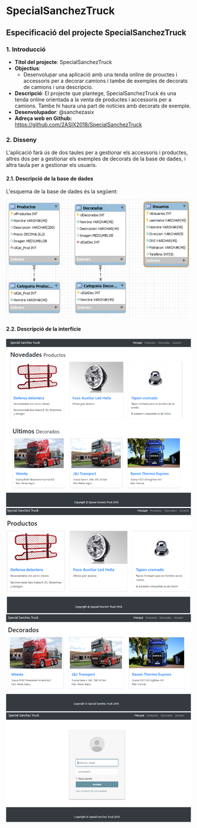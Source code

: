 # SpecialSanchezTruck

## Especificació del projecte SpecialSanchezTruck

### 1. Introducció

* **Títol del projecte**: SpecialSanchezTruck
* **Objectius**: 
  * Desenvolupar una aplicació amb una tenda online de prouctes i accessoris per a decorar camions i tambe de exemples de decorats de camions i una descripcio.
* **Descripció**: El projecte que plantege, SpecialSanchezTruck és una tenda online orientada a la venta de productes i accessoris per a camions. Tambe hi haura una part de notícies amb decorats de exemple.
* **Desenvolupador**: @sanchezasix
* **Adreça web en Github:** https://github.com/2ASIX2018/SpecialSanchezTruck

### 2. Disseny

L'aplicació farà ús de dos taules per a gestionar els accessoris i productes, altres dos per a gestionar els exemples de decorats de la base de dades, i altra taula per a gestionar els usuaris.

#### 2.1. Descripció de la base de dades

L'esquema de la base de dades és la següent:

![Base de dades](imgread/bd.PNG)

#### 2.2. Descripció de la interfície

![Pàgina Principal](imgread/principal.PNG)
![Pàgina Productos](imgread/Productes.PNG)
![Pàgina Decorados](imgread/Decorados.PNG)
![Pàgina Login](imgread/login.PNG)